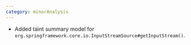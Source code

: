 ```yaml
---
category: minorAnalysis
---
```

* Added taint summary model for `org.springframework.core.io.InputStreamSource#getInputStream()`.